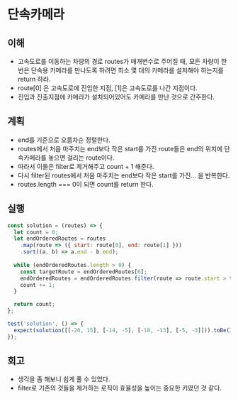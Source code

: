# 단속카메라

## 이해

- 고속도로를 이동하는 차량의 경로 routes가 매개변수로 주어질 때, 모든 차량이 한 번은 단속용 카메라를 만나도록 하려면 최소 몇 대의 카메라를 설치해야 하는지를 return 하라.
- route[0] 은 고속도로에 진입한 지점, [1]은 고속도로를 나간 지점이다.
- 진입과 진출지점에 카메라가 설치되어있어도 카메라를 만난 것으로 간주한다.

## 계획

- end를 기준으로 오름차순 정렬한다.
- routes에서 처음 마주치는 end보다 작은 start를 가진 route들은 end의 위치에 단속카메라를 놓으면 걸리는 route이다.
- 따라서 이들은 filter로 제거해주고 count + 1 해준다.
- 다시 filter된 routes에서 처음 마주치는 end보다 작은 start를 가진... 을 반복한다.
- routes.length === 0이 되면 count를 return 한다.

## 실행

```javascript
const solution = (routes) => {
  let count = 0;
  let endOrderedRoutes = routes
    .map(route => ({ start: route[0], end: route[1] }))
    .sort((a, b) => a.end - b.end);
  
  while (endOrderedRoutes.length > 0) {
    const targetRoute = endOrderedRoutes[0];
    endOrderedRoutes = endOrderedRoutes.filter(route => route.start > targetRoute.end);
    count += 1;
  }

  return count;
};

test('solution', () => {
  expect(solution([[-20, 15], [-14, -5], [-18, -13], [-5, -3]])).toBe(2);
});
```

## 회고

- 생각을 좀 해보니 쉽게 풀 수 있었다.
- filter로 기존의 것들을 제거하는 로직이 효율성을 높이는 중요한 키였던 것 같다.
